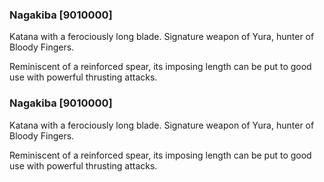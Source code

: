 ### Nagakiba [9010000]

Katana with a ferociously long blade. Signature weapon of Yura, hunter of Bloody Fingers.

Reminiscent of a reinforced spear, its imposing length can be put to good use with powerful thrusting attacks.### Nagakiba [9010000]

Katana with a ferociously long blade. Signature weapon of Yura, hunter of Bloody Fingers.

Reminiscent of a reinforced spear, its imposing length can be put to good use with powerful thrusting attacks.